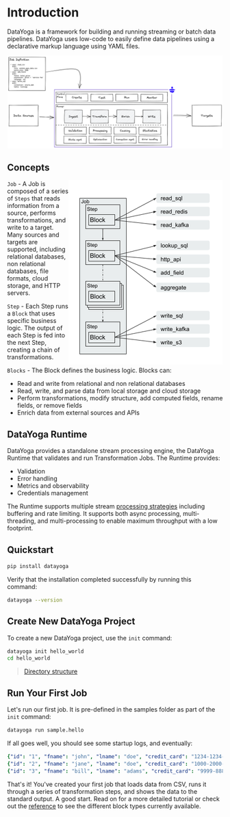 # Introduction

DataYoga is a framework for building and running streaming or batch data pipelines. DataYoga uses low-code to easily define data pipelines using a declarative markup language using YAML files.

![DataYoga overview](docs/images/datayoga-overview.png "DataYoga Overview")

## Concepts

<img align="right" src="docs/images/datayoga-job.png" />

`Job` - A Job is composed of a series of `Steps` that reads information from a source, performs transformations, and write to a target. Many sources and targets are supported, including relational databases, non relational databases, file formats, cloud storage, and HTTP servers.

`Step` - Each Step runs a `Block` that uses specific business logic. The output of each Step is fed into the next Step, creating a chain of transformations.

`Blocks` - The Block defines the business logic. Blocks can:

- Read and write from relational and non relational databases
- Read, write, and parse data from local storage and cloud storage
- Perform transformations, modify structure, add computed fields, rename fields, or remove fields
- Enrich data from external sources and APIs

## DataYoga Runtime

DataYoga provides a standalone stream processing engine, the DataYoga Runtime that validates and run Transformation Jobs. The Runtime provides:

- Validation
- Error handling
- Metrics and observability
- Credentials management

The Runtime supports multiple stream [processing strategies](docs/processing-strategies.md) including buffering and rate limiting.
It supports both async processing, multi-threading, and multi-processing to enable maximum throughput with a low footprint.

## Quickstart

```bash
pip install datayoga
```

Verify that the installation completed successfully by running this command:

```bash
datayoga --version
```

## Create New DataYoga Project

To create a new DataYoga project, use the `init` command:

```bash
datayoga init hello_world
cd hello_world
```

> [Directory structure](docs/directory-structure.md)

## Run Your First Job

Let's run our first job. It is pre-defined in the samples folder as part of the `init` command:

```bash
datayoga run sample.hello
```

If all goes well, you should see some startup logs, and eventually:

```yaml
{"id": "1", "fname": "john", "lname": "doe", "credit_card": "1234-1234-1234-1234", "country_code": "972", "country_name": "israel", "gender": "M", "full_name": "John Doe", "greeting": "Hello Mr. John Doe"}
{"id": "2", "fname": "jane", "lname": "doe", "credit_card": "1000-2000-3000-4000", "country_code": "972", "country_name": "israel", "gender": "F", "full_name": "Jane Doe", "greeting": "Hello Ms. Jane Doe"}
{"id": "3", "fname": "bill", "lname": "adams", "credit_card": "9999-8888-7777-666", "country_code": "1", "country_name": "usa", "gender": "M", "full_name": "Bill Adams", "greeting": "Hello Mr. Bill Adams"}
```

That's it! You've created your first job that loads data from CSV, runs it through a series of transformation steps, and shows the data to the standard output. A good start. Read on for a more detailed tutorial or check out the [reference](docs/reference/blocks.md) to see the different block types currently available.
